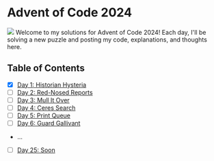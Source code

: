 # Advent of Code 2024
<img src="https://cs.fs.uni-saarland.de/wp-content/uploads/2022/11/AoC.jpg"/>
Welcome to my solutions for Advent of Code 2024! Each day, I'll be solving a new puzzle and posting my code, explanations, and thoughts here.

## Table of Contents
- [x] [Day 1: Historian Hysteria](#)
- [ ] [Day 2: Red-Nosed Reports](#)
- [ ] [Day 3: Mull It Over](#)
- [ ] [Day 4: Ceres Search](#)
- [ ] [Day 5: Print Queue](#)
- [ ] [Day 6: Guard Gallivant](#)
- ...
- [ ] [Day 25: Soon](#)
